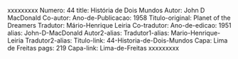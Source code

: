 xxxxxxxxx
Numero: 44
title: História de Dois Mundos
Autor: John D MacDonald
Co-autor: 
Ano-de-Publicacao: 1958
Titulo-original: Planet of the Dreamers
Tradutor: Mário-Henrique Leiria
Co-tradutor: 
Ano-de-edicao: 1951
alias: John-D-MacDonald
Autor2-alias: 
Tradutor1-alias: Mario-Henrique-Leiria
Tradutor2-alias: 
Titulo-link: 44-Historia-de-Dois-Mundos
Capa: Lima de Freitas
pags: 219
Capa-link: Lima-de-Freitas
xxxxxxxxx